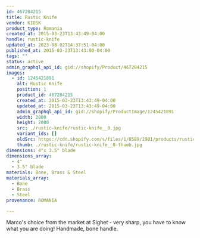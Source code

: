 ```yaml
---
id: 467284215
title: Rustic Knife
vendor: KIOSK
product_type: Romania
created_at: 2015-03-23T13:43:49-04:00
handle: rustic-knife
updated_at: 2023-08-02T14:37:51-04:00
published_at: 2015-03-23T13:43:00-04:00
tags: ""
status: active
admin_graphql_api_id: gid://shopify/Product/467284215
images:
  - id: 1245421891
    alt: Rustic Knife
    position: 1
    product_id: 467284215
    created_at: 2015-03-23T13:43:49-04:00
    updated_at: 2015-03-23T13:43:49-04:00
    admin_graphql_api_id: gid://shopify/ProductImage/1245421891
    width: 2000
    height: 2000
    src: ./rustic-knife/rustic-knife__0.jpg
    variant_ids: []
    oldSrc: https://cdn.shopify.com/s/files/1/0589/2901/products/rustic_knife.jpeg?v=1427132629
    thumb: ./rustic-knife/rustic-knife__0-thumb.jpg
dimensions: 4"x 3.5" blade
dimensions_array:
  - 4"
  - 3.5" blade
materials: Bone, Brass & Steel
materials_array:
  - Bone
  - Brass
  - Steel
provenance: ROMANIA

---
```


Marco's choice from the market at Sighet - very sharp, you have to know what you are doing! Handmade, bone handle.